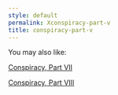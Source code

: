 ```yaml
---
style: default
permalink: Xconspiracy-part-v
title: conspiracy-part-v
---
```

You may also like:

[Conspiracy, Part VII](http://scp-wiki.net/conspiracy-part-vii)

[Conspiracy, Part VIII](http://scp-wiki.net/conspiracy-part-viii)
